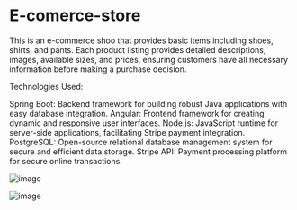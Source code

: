 # E-comerce-store
This is an e-commerce shoo that provides basic items including shoes, shirts, and pants. Each product listing provides detailed descriptions, images, available sizes, and prices,
ensuring customers have all necessary information before making a purchase decision.

Technologies Used:

Spring Boot: Backend framework for building robust Java applications with easy database integration.
Angular: Frontend framework for creating dynamic and responsive user interfaces.
Node.js: JavaScript runtime for server-side applications, facilitating Stripe payment integration.
PostgreSQL: Open-source relational database management system for secure and efficient data storage.
Stripe API: Payment processing platform for secure online transactions.

![image](https://github.com/IgorPavlov00/E-comerce-store/assets/103071674/2f53a6d0-949a-4b80-abd8-27701c5d96b8)




![image](https://github.com/IgorPavlov00/E-comerce-store/assets/103071674/ea9564d5-14e8-423c-a2e9-7b3d5794fbac)


